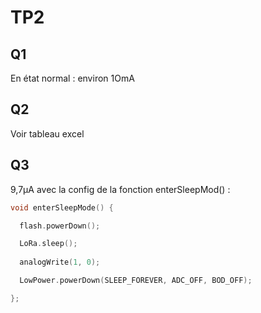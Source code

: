 # TP2

## Q1
En état normal : environ 1OmA

## Q2
Voir tableau excel

## Q3
9,7µA avec la config de la fonction enterSleepMod() :

```c++
void enterSleepMode() {

  flash.powerDown();

  LoRa.sleep();
  
  analogWrite(1, 0);

  LowPower.powerDown(SLEEP_FOREVER, ADC_OFF, BOD_OFF);

};
```
